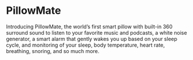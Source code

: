 # PillowMate

Introducing PillowMate, the world’s first smart pillow with built-in 360 surround sound to listen to your favorite music and podcasts, a white noise generator, a smart alarm that gently wakes you up based on your sleep cycle, and monitoring of your sleep, body temperature, heart rate, breathing, snoring, and so much more.

